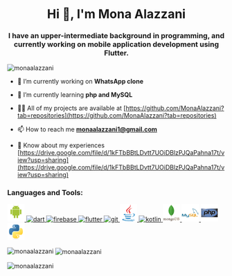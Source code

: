 <h1 align="center">Hi 👋, I'm Mona Alazzani</h1>
<h3 align="center">I have an upper-intermediate background in programming, and currently working on mobile application development using Flutter.</h3>

<p align="left"> <img src="https://komarev.com/ghpvc/?username=monaalazzani&label=Profile%20views&color=0e75b6&style=flat" alt="monaalazzani" /> </p>

- 🔭 I’m currently working on **WhatsApp clone**

- 🌱 I’m currently learning **php and MySQL**

- 👨‍💻 All of my projects are available at [https://github.com/MonaAlazzani?tab=repositories](https://github.com/MonaAlazzani?tab=repositories)

- 📫 How to reach me **monaalazzani1@gmail.com**

- 📄 Know about my experiences [https://drive.google.com/file/d/1kFTbBBtLDvtt7UOiDBlzPJQaPahna17t/view?usp=sharing](https://drive.google.com/file/d/1kFTbBBtLDvtt7UOiDBlzPJQaPahna17t/view?usp=sharing)


<p align="left">
</p>

<h3 align="left">Languages and Tools:</h3>
<p align="left"> <a href="https://developer.android.com" target="_blank" rel="noreferrer"> <img src="https://raw.githubusercontent.com/devicons/devicon/master/icons/android/android-original-wordmark.svg" alt="android" width="40" height="40"/> </a> <a href="https://dart.dev" target="_blank" rel="noreferrer"> <img src="https://www.vectorlogo.zone/logos/dartlang/dartlang-icon.svg" alt="dart" width="40" height="40"/> </a> <a href="https://firebase.google.com/" target="_blank" rel="noreferrer"> <img src="https://www.vectorlogo.zone/logos/firebase/firebase-icon.svg" alt="firebase" width="40" height="40"/> </a> <a href="https://flutter.dev" target="_blank" rel="noreferrer"> <img src="https://www.vectorlogo.zone/logos/flutterio/flutterio-icon.svg" alt="flutter" width="40" height="40"/> </a> <a href="https://git-scm.com/" target="_blank" rel="noreferrer"> <img src="https://www.vectorlogo.zone/logos/git-scm/git-scm-icon.svg" alt="git" width="40" height="40"/> </a> <a href="https://www.java.com" target="_blank" rel="noreferrer"> <img src="https://raw.githubusercontent.com/devicons/devicon/master/icons/java/java-original.svg" alt="java" width="40" height="40"/> </a> <a href="https://kotlinlang.org" target="_blank" rel="noreferrer"> <img src="https://www.vectorlogo.zone/logos/kotlinlang/kotlinlang-icon.svg" alt="kotlin" width="40" height="40"/> </a> <a href="https://www.mongodb.com/" target="_blank" rel="noreferrer"> <img src="https://raw.githubusercontent.com/devicons/devicon/master/icons/mongodb/mongodb-original-wordmark.svg" alt="mongodb" width="40" height="40"/> </a> <a href="https://www.mysql.com/" target="_blank" rel="noreferrer"> <img src="https://raw.githubusercontent.com/devicons/devicon/master/icons/mysql/mysql-original-wordmark.svg" alt="mysql" width="40" height="40"/> </a> <a href="https://www.php.net" target="_blank" rel="noreferrer"> <img src="https://raw.githubusercontent.com/devicons/devicon/master/icons/php/php-original.svg" alt="php" width="40" height="40"/> </a> <a href="https://www.python.org" target="_blank" rel="noreferrer"> <img src="https://raw.githubusercontent.com/devicons/devicon/master/icons/python/python-original.svg" alt="python" width="40" height="40"/> </a> </p>

<p><img align="left" src="https://github-readme-stats.vercel.app/api/top-langs?username=monaalazzani&show_icons=true&locale=en&layout=compact" alt="monaalazzani" /></p>

<p>&nbsp;<img align="center" src="https://github-readme-stats.vercel.app/api?username=monaalazzani&show_icons=true&locale=en" alt="monaalazzani" /></p>

<p><img align="center" src="https://github-readme-streak-stats.herokuapp.com/?user=monaalazzani&" alt="monaalazzani" /></p>
